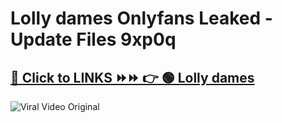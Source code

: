 
 # Lolly dames Onlyfans Leaked - Update Files 9xp0q

## <h2><a href="https://clipsfans.com/Lolly_dames&ref=git">🔗 Click to LINKS ⏩⏩ 👉 🟢 Lolly dames </a></h2>

<a href="https://clipsfans.com/Lolly_dames&ref=git" rel="nofollow" data-target="animated-image.originalLink"><img src="https://i.ibb.co.com/xMMVF88/686577567.gif" alt="Viral Video Original" style="max-width: 100%; display: inline-block;" data-target="animated-image.originalImage"></a>

